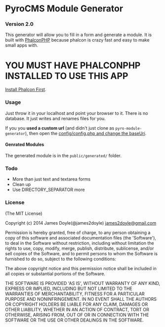 PyroCMS Module Generator
=======================

### Version 2.0

This generator will allow you to fill in a form and generate a module. It is built with [PhalconPHP](http://phalconphp.com/en/) because phalcon is crazy fast and easy to make small apps with.

# YOU MUST HAVE PHALCONPHP INSTALLED TO USE THIS APP

[Install Phalcon First](http://phalconphp.com/en/download).

### Usage

Just throw it in your localhost and point your browser to it. There is no database. It just writes and renames files for you.

If you you **used a custom url** (and didn't just clone as `pyro-module-generator`), then open the [config/config.php and change the baseUri](https://github.com/james2doyle/pyro-module-generator/blob/master/config/config.php#L7).

#### Genrated Modules

The generated module is in the `public/generated/` folder.

### Todo

* More than just text and textarea forms
* Clean up
* Use DIRECTORY_SEPARATOR more

### License

(The MIT License)

Copyright (c) 2014 James Doyle(@james2doyle) james2doyle@gmail.com

Permission is hereby granted, free of charge, to any person obtaining
a copy of this software and associated documentation files (the
'Software'), to deal in the Software without restriction, including
without limitation the rights to use, copy, modify, merge, publish,
distribute, sublicense, and/or sell copies of the Software, and to
permit persons to whom the Software is furnished to do so, subject to
the following conditions:

The above copyright notice and this permission notice shall be
included in all copies or substantial portions of the Software.

THE SOFTWARE IS PROVIDED 'AS IS', WITHOUT WARRANTY OF ANY KIND,
EXPRESS OR IMPLIED, INCLUDING BUT NOT LIMITED TO THE WARRANTIES OF
MERCHANTABILITY, FITNESS FOR A PARTICULAR PURPOSE AND NONINFRINGEMENT.
IN NO EVENT SHALL THE AUTHORS OR COPYRIGHT HOLDERS BE LIABLE FOR ANY
CLAIM, DAMAGES OR OTHER LIABILITY, WHETHER IN AN ACTION OF CONTRACT,
TORT OR OTHERWISE, ARISING FROM, OUT OF OR IN CONNECTION WITH THE
SOFTWARE OR THE USE OR OTHER DEALINGS IN THE SOFTWARE.